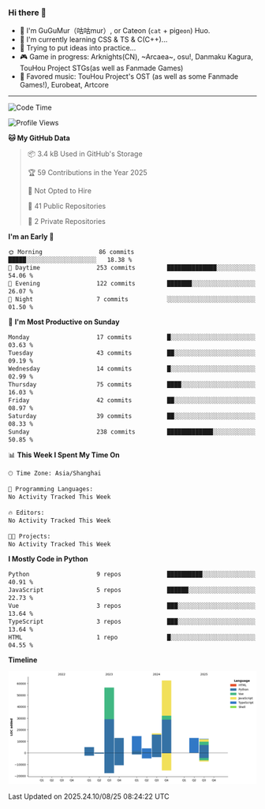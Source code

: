### Hi there 👋

- 🧐 I'm GuGuMur（咕咕mur）, or Cateon (`cat` + pig`eon`) Huo.
- 🌱 I'm currently learning CSS & TS & C(C++)...
- 🤔 Trying to put ideas into practice...
- 🎮 Game in progress: Arknights(CN), ~Arcaea~, osu!, Danmaku Kagura, TouHou Project STGs(as well as Fanmade Games)
- 🎵 Favored music: TouHou Project's OST (as well as some Fanmade Games!), Eurobeat, Artcore

----
<!--START_SECTION:waka-->
![Code Time](http://img.shields.io/badge/Code%20Time-83%20hrs%2010%20mins-blue)

![Profile Views](http://img.shields.io/badge/Profile%20Views-1-blue)

**🐱 My GitHub Data** 

> 📦 3.4 kB Used in GitHub's Storage 
 > 
> 🏆 59 Contributions in the Year 2025
 > 
> 🚫 Not Opted to Hire
 > 
> 📜 41 Public Repositories 
 > 
> 🔑 2 Private Repositories 
 > 
**I'm an Early 🐤** 

```text
🌞 Morning                86 commits          █████░░░░░░░░░░░░░░░░░░░░   18.38 % 
🌆 Daytime                253 commits         ██████████████░░░░░░░░░░░   54.06 % 
🌃 Evening                122 commits         ███████░░░░░░░░░░░░░░░░░░   26.07 % 
🌙 Night                  7 commits           ░░░░░░░░░░░░░░░░░░░░░░░░░   01.50 % 
```
📅 **I'm Most Productive on Sunday** 

```text
Monday                   17 commits          █░░░░░░░░░░░░░░░░░░░░░░░░   03.63 % 
Tuesday                  43 commits          ██░░░░░░░░░░░░░░░░░░░░░░░   09.19 % 
Wednesday                14 commits          █░░░░░░░░░░░░░░░░░░░░░░░░   02.99 % 
Thursday                 75 commits          ████░░░░░░░░░░░░░░░░░░░░░   16.03 % 
Friday                   42 commits          ██░░░░░░░░░░░░░░░░░░░░░░░   08.97 % 
Saturday                 39 commits          ██░░░░░░░░░░░░░░░░░░░░░░░   08.33 % 
Sunday                   238 commits         █████████████░░░░░░░░░░░░   50.85 % 
```


📊 **This Week I Spent My Time On** 

```text
🕑︎ Time Zone: Asia/Shanghai

💬 Programming Languages: 
No Activity Tracked This Week

🔥 Editors: 
No Activity Tracked This Week

🐱‍💻 Projects: 
No Activity Tracked This Week
```

**I Mostly Code in Python** 

```text
Python                   9 repos             ██████████░░░░░░░░░░░░░░░   40.91 % 
JavaScript               5 repos             ██████░░░░░░░░░░░░░░░░░░░   22.73 % 
Vue                      3 repos             ███░░░░░░░░░░░░░░░░░░░░░░   13.64 % 
TypeScript               3 repos             ███░░░░░░░░░░░░░░░░░░░░░░   13.64 % 
HTML                     1 repo              █░░░░░░░░░░░░░░░░░░░░░░░░   04.55 % 
```



**Timeline**

![Lines of Code chart](https://raw.githubusercontent.com/GuGuMur/GuGuMur/main/assets/bar_graph.png)


 Last Updated on 2025.24.10/08/25 08:24:22 UTC
<!--END_SECTION:waka-->

<!-- ![Metrics](https://metrics.lecoq.io/GuGuMur?template=classic&config.timezone=Asia%2FShanghai) -->
